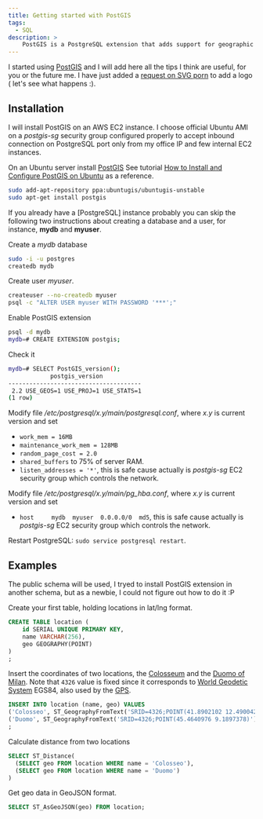 ```yaml
---
title: Getting started with PostGIS
tags:
  - SQL
description: >
    PostGIS is a PostgreSQL extension that adds support for geographic objects allowing location queries to be run in SQL.
---
```


I started using [PostGIS] and I will add here all the tips I think are useful, for you or the future me.
I have just added a [request on SVG porn](https://github.com/gilbarbara/logos/issues/244) to add a logo ( let's see what happens :).

## Installation

I will install PostGIS on an AWS EC2 instance. I choose official Ubuntu AMI
on a *postgis-sg* security group configured properly to accept inbound
connection on PostgreSQL port only from my office IP and few internal EC2 instances.

On an Ubuntu server install [PostGIS]
See tutorial [How to Install and Configure PostGIS on Ubuntu](https://www.digitalocean.com/community/tutorials/how-to-install-and-configure-postgis-on-ubuntu-14-04) as a reference.

```bash
sudo add-apt-repository ppa:ubuntugis/ubuntugis-unstable
sudo apt-get install postgis
```

If you already have a [PostgreSQL] instance probably you can skip the
following two instructions about creating a database and a user,
for instance, **mydb** and **myuser**.

Create a *mydb* database

```bash
sudo -i -u postgres
createdb mydb
```

Create user *myuser*.

```bash
createuser --no-createdb myuser
psql -c "ALTER USER myuser WITH PASSWORD '***';"
```

Enable PostGIS extension

```bash
psql -d mydb
mydb=# CREATE EXTENSION postgis;
```

Check it

```bash
mydb=# SELECT PostGIS_version();
            postgis_version
--------------------------------------
 2.2 USE_GEOS=1 USE_PROJ=1 USE_STATS=1
(1 row)
```

Modify file */etc/postgresql/x.y/main/postgresql.conf*, where *x.y* is current version and set

* `work_mem = 16MB`
* `maintenance_work_mem = 128MB`
* `random_page_cost = 2.0`
* `shared_buffers` to 75% of server RAM.
* `listen_addresses = '*'`, this is safe cause actually is *postgis-sg* EC2 security group which controls the network.

Modify file */etc/postgresql/x.y/main/pg_hba.conf*, where *x.y* is current version and set

* `host     mydb  myuser  0.0.0.0/0  md5`, this is safe cause actually is *postgis-sg* EC2 security group which controls the network.

Restart PostgreSQL: `sudo service postgresql restart`.

## Examples

The public schema will be used, I tryed to install PostGIS extension in
another schema, but as a newbie, I could not figure out how to do it :P

Create your first table, holding locations in lat/lng format.

```sql
CREATE TABLE location (
	id SERIAL UNIQUE PRIMARY KEY,
	name VARCHAR(256),
	geo GEOGRAPHY(POINT)
)
;
```

Insert the coordinates of two locations, the [Colosseum](https://en.wikipedia.org/wiki/Colosseum) and the [Duomo of Milan](https://en.wikipedia.org/wiki/Milan_Cathedral).
Note that `4326` value is fixed since it corresponds to [World Geodetic System](https://en.wikipedia.org/wiki/World_Geodetic_System) EGS84, also used by the [GPS](https://en.wikipedia.org/wiki/Global_Positioning_System).

```sql
INSERT INTO location (name, geo) VALUES
('Colosseo', ST_GeographyFromText('SRID=4326;POINT(41.8902102 12.4900422)')),
('Duomo', ST_GeographyFromText('SRID=4326;POINT(45.4640976 9.1897378)'))
;
```

Calculate distance from two locations

```sql
SELECT ST_Distance(
  (SELECT geo FROM location WHERE name = 'Colosseo'),
  (SELECT geo FROM location WHERE name = 'Duomo')
)
```

Get geo data in GeoJSON format.

```sql
SELECT ST_AsGeoJSON(geo) FROM location;
```

[PostGIS]: http://postgis.net/ "PostGIS"
